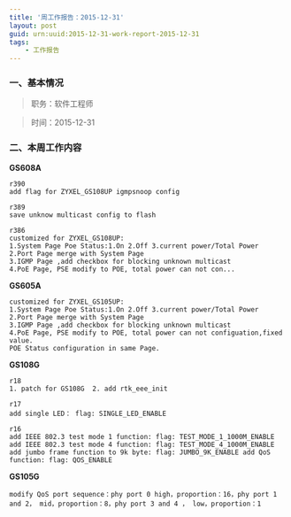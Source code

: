 ```yaml
---
title: '周工作报告：2015-12-31'
layout: post
guid: urn:uuid:2015-12-31-work-report-2015-12-31
tags:
    - 工作报告
---
```


### 一、基本情况

> 职务：软件工程师

> 时间：2015-12-31

### 二、本周工作内容

**GS608A**

	r390
	add flag for ZYXEL_GS108UP igmpsnoop config

	r389
	save unknow multicast config to flash

	r386
	customized for ZYXEL_GS108UP: 
	1.System Page Poe Status:1.On 2.Off 3.current power/Total Power 
	2.Port Page merge with System Page 
	3.IGMP Page ,add checkbox for blocking unknown multicast 
	4.PoE Page, PSE modify to POE, total power can not con...

**GS605A**

	customized for ZYXEL_GS105UP:
	1.System Page Poe Status:1.On 2.Off 3.current power/Total Power
	2.Port Page merge with System Page
	3.IGMP Page ,add checkbox for blocking unknown multicast
	4.PoE Page, PSE modify to POE, total power can not configuation,fixed value.
	POE Status configuration in same Page.

**GS108G**

	r18
	1. patch for GS108G  2. add rtk_eee_init

	r17
	add single LED： flag: SINGLE_LED_ENABLE

	r16
	add IEEE 802.3 test mode 1 function: flag: TEST_MODE_1_1000M_ENABLE add IEEE 802.3 test mode 4 function: flag: TEST_MODE_4_1000M_ENABLE add jumbo frame function to 9k byte: flag: JUMBO_9K_ENABLE add QoS function: flag: QOS_ENABLE

**GS105G**

	modify QoS port sequence：phy port 0 high，proportion：16，phy port 1 and 2， mid，proportion：8，phy port 3 and 4 ， low，proportion：1
